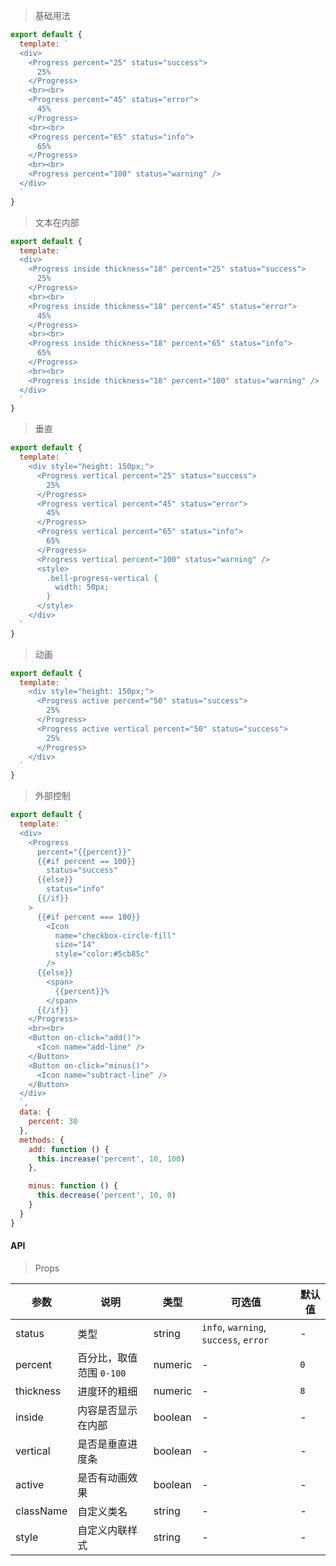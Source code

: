 > 基础用法

```js
export default {
  template: `
  <div>
    <Progress percent="25" status="success">
      25%
    </Progress>
    <br><br>
    <Progress percent="45" status="error">
      45%
    </Progress>
    <br><br>
    <Progress percent="65" status="info">
      65%
    </Progress>
    <br><br>
    <Progress percent="100" status="warning" />
  </div>
  `
}
```

> 文本在内部

```js
export default {
  template: `
  <div>
    <Progress inside thickness="18" percent="25" status="success">
      25%
    </Progress>
    <br><br>
    <Progress inside thickness="18" percent="45" status="error">
      45%
    </Progress>
    <br><br>
    <Progress inside thickness="18" percent="65" status="info">
      65%
    </Progress>
    <br><br>
    <Progress inside thickness="18" percent="100" status="warning" />
  </div>
  `
}
```

> 垂直

```js
export default {
  template: `
    <div style="height: 150px;">
      <Progress vertical percent="25" status="success">
        25%
      </Progress>
      <Progress vertical percent="45" status="error">
        45%
      </Progress>
      <Progress vertical percent="65" status="info">
        65%
      </Progress>
      <Progress vertical percent="100" status="warning" />
      <style>
        .bell-progress-vertical {
          width: 50px;
        }
      </style>
    </div>
  `
}
```

> 动画

```js
export default {
  template: `
    <div style="height: 150px;">
      <Progress active percent="50" status="success">
        25%
      </Progress>
      <Progress active vertical percent="50" status="success">
        25%
      </Progress>
    </div>
  `
}
```

> 外部控制

```js
export default {
  template: `
  <div>
    <Progress
      percent="{{percent}}"
      {{#if percent == 100}}
        status="success"
      {{else}}
        status="info"
      {{/if}}
    >
      {{#if percent === 100}}
        <Icon
          name="checkbox-circle-fill"
          size="14"
          style="color:#5cb85c"
        />
      {{else}}
        <span>
          {{percent}}%
        </span>
      {{/if}}
    </Progress>
    <br><br>
    <Button on-click="add()">
      <Icon name="add-line" />
    </Button>
    <Button on-click="minus()">
      <Icon name="subtract-line" />
    </Button>
  </div>
  `,
  data: {
    percent: 30
  },
  methods: {
    add: function () {
      this.increase('percent', 10, 100)
    },

    minus: function () {
      this.decrease('percent', 10, 0)
    }
  }
}
```

#### API

> Props

参数 | 说明 | 类型 | 可选值 | 默认值
---|---|---|---|---
status | 类型 | string | `info`, `warning`, `success`, `error` | -
percent | 百分比，取值范围 `0-100` | numeric | - | `0`
thickness | 进度环的粗细 | numeric | - | `8`
inside | 内容是否显示在内部 | boolean | - | -
vertical | 是否是垂直进度条 | boolean | - | -
active | 是否有动画效果 | boolean | - | -
className | 自定义类名 | string | - | -
style | 自定义内联样式 | string | - | -
